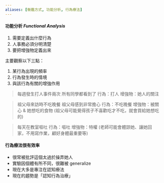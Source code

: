 ```yaml
---
aliases: [衡鑑方式, 功能分析, 行為療法]
---
```


#### 功能分析 _Functional Analysis_
1. 需要定義出什麼行為
2. 人事務必須分明清楚
3. 要把增強物定義出來

主要觀察以下三點：
1. 某行為出現的頻率
2. 行為發生時的情境
3. 與該行為有關的增強作用

> 每週發生打人事件兩次
> 所有同學都看到了
> 行為：打人
> 增強物：她人的關注

> 祖父母來訪時不吃晚餐
> 祖父母感到非常擔心
> 行為：不吃晚餐
> 增強物：被關心 & 她想吃的食物 (祖父母可能覺得孩子不喜歡吃才不吃，就會買給她想吃的)

> 每天在教室嘔吐
> 行為：嘔吐
> 增強物：特權 (老師可能會體諒她、讓她回家，不用寫作業，顧好身體最重要等)


#### 行為療法很有效率
- 很常被批評這個太過於操弄她人
- 實驗因個體有所不同，很難被 generalize
- 現在大多是專注在認知療法
- 現在的趨勢是「認知行為治療」
